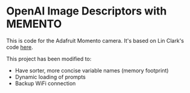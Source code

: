 # OpenAI Image Descriptors with MEMENTO

This is code for the Adafruit Momento camera.
It's based on Lin Clark's code [here](https://learn.adafruit.com/openai-image-descriptors-with-memento/circuitpython-code).

This project has been modified to:

- Have sorter, more concise variable names (memory footprint)
- Dynamic loading of prompts
- Backup WiFi connection
